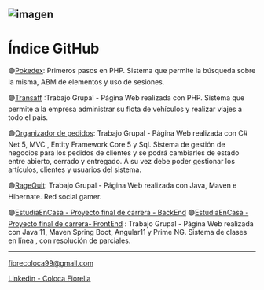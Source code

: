 ![imagen](https://user-images.githubusercontent.com/54822723/163512345-769534fc-564c-4253-82fd-e5610170d524.png)
-------------------------------------------------------------------------------------------------------------------------------------------------------------

# Índice GitHub

🟣[Pokedex](https://github.com/fioreColoca/pokedex): Primeros pasos en PHP. Sistema que permite la búsqueda sobre la misma, ABM de elementos y uso de sesiones. 

🟣[Transaff](https://github.com/seredonato/TpFinalPrograWeb) :Trabajo Grupal - Página Web realizada con PHP. Sistema que permite a la empresa administrar su flota de vehículos y realizar viajes a todo el país. 

🟣[Organizador de pedidos](https://github.com/sebastiantofano/pw3-organiza-tus-pedidos): Trabajo Grupal - Página Web realizada con C# Net 5, MVC , Entity Framework Core 5 y Sql. 
Sistema de gestión de negocios para los pedidos de clientes y se podrá cambiarles de estado entre abierto, cerrado y entregado. A su vez debe poder gestionar los artículos, clientes y usuarios del sistema.

🟣[RageQuit](https://github.com/fioreColoca/RagequitOficial): Trabajo Grupal - Página Web realizada con Java, Maven e Hibernate. Red social gamer. 

🟣[EstudiaEnCasa - Proyecto final de carrera - BackEnd](https://github.com/RoMaIsau/Proyecto-particulares-api)
🟣[EstudiaEnCasa - Proyecto final de carrera- FrontEnd](https://github.com/Rocio367/Proyecto-particulares) : Trabajo Grupal - Página Web realizada con Java 11, Maven Spring Boot, Angular11 y Prime NG. Sistema de clases en línea , con resolución de parciales.

-------------------------------------------------------------------------------------------------------------------------------------------------------------

[fiorecoloca99@gmail.com](mailto:fiorecoloca99@gmail.com)

[Linkedin - Coloca Fiorella](https://www.linkedin.com/in/fiorella-noel-coloca-8830991b8/) 





<!--
**fioreColoca/fioreColoca** is a ✨ _special_ ✨ repository because its `README.md` (this file) appears on your GitHub profile.

Here are some ideas to get you started:

- 🔭 I’m currently working on ...
- 🌱 I’m currently learning ...
- 👯 I’m looking to collaborate on ...
- 🤔 I’m looking for help with ...
- 💬 Ask me about ...
- 📫 How to reach me: ...
- 😄 Pronouns: ...
- ⚡ Fun fact: ...
-->

